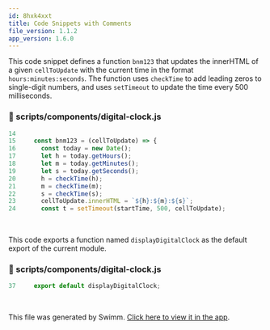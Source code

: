 ```yaml
---
id: 8hxk4xxt
title: Code Snippets with Comments
file_version: 1.1.2
app_version: 1.6.0
---
```


This code snippet defines a function `bnm123` that updates the innerHTML of a given `cellToUpdate` with the current time in the format `hours:minutes:seconds`. The function uses `checkTime` to add leading zeros to single-digit numbers, and uses `setTimeout` to update the time every 500 milliseconds.
<!-- NOTE-swimm-snippet: the lines below link your snippet to Swimm -->
### 📄 scripts/components/digital-clock.js
```javascript
14     
15     const bnm123 = (cellToUpdate) => {
16       const today = new Date();
17       let h = today.getHours();
18       let m = today.getMinutes();
19       let s = today.getSeconds();
20       h = checkTime(h);
21       m = checkTime(m);
22       s = checkTime(s);
23       cellToUpdate.innerHTML = `${h}:${m}:${s}`;
24       const t = setTimeout(startTime, 500, cellToUpdate);
```

<br/>

This code exports a function named `displayDigitalClock` as the default export of the current module.
<!-- NOTE-swimm-snippet: the lines below link your snippet to Swimm -->
### 📄 scripts/components/digital-clock.js
```javascript
37     export default displayDigitalClock;
```

<br/>

This file was generated by Swimm. [Click here to view it in the app](https://swimm-web-app.web.app/repos/Z2l0aHViJTNBJTNBc21hcnQtbWlycm9yJTNBJTNBSWRpdFllZ2VyU3dpbW0=/docs/8hxk4xxt).
